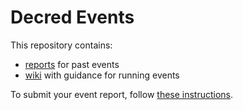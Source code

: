 # Decred Events

This repository contains:

- [reports](reports) for past events
- [wiki](https://github.com/decredcommunity/events/wiki) with guidance for running events

To submit your event report, follow [these instructions](docs/submitting.md).
